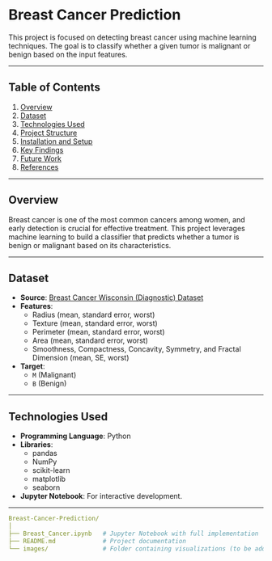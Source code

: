 # Breast Cancer Prediction

This project is focused on detecting breast cancer using machine learning techniques. The goal is to classify whether a given tumor is malignant or benign based on the input features.

---

## Table of Contents
1. [Overview](#overview)
2. [Dataset](#dataset)
3. [Technologies Used](#technologies-used)
4. [Project Structure](#project-structure)
5. [Installation and Setup](#installation-and-setup)
6. [Key Findings](#key-findings)
7. [Future Work](#future-work)
8. [References](#references)

---

## Overview

Breast cancer is one of the most common cancers among women, and early detection is crucial for effective treatment. This project leverages machine learning to build a classifier that predicts whether a tumor is benign or malignant based on its characteristics.

---

## Dataset

- **Source**: [Breast Cancer Wisconsin (Diagnostic) Dataset](https://archive.ics.uci.edu/ml/datasets/Breast+Cancer+Wisconsin+(Diagnostic))
- **Features**:
  - Radius (mean, standard error, worst)
  - Texture (mean, standard error, worst)
  - Perimeter (mean, standard error, worst)
  - Area (mean, standard error, worst)
  - Smoothness, Compactness, Concavity, Symmetry, and Fractal Dimension (mean, SE, worst)
- **Target**: 
  - `M` (Malignant)
  - `B` (Benign)

---

## Technologies Used

- **Programming Language**: Python
- **Libraries**:
  - pandas
  - NumPy
  - scikit-learn
  - matplotlib
  - seaborn
- **Jupyter Notebook**: For interactive development.

---

```yaml
Breast-Cancer-Prediction/
│
├── Breast_Cancer.ipynb   # Jupyter Notebook with full implementation
├── README.md             # Project documentation
└── images/               # Folder containing visualizations (to be added)


